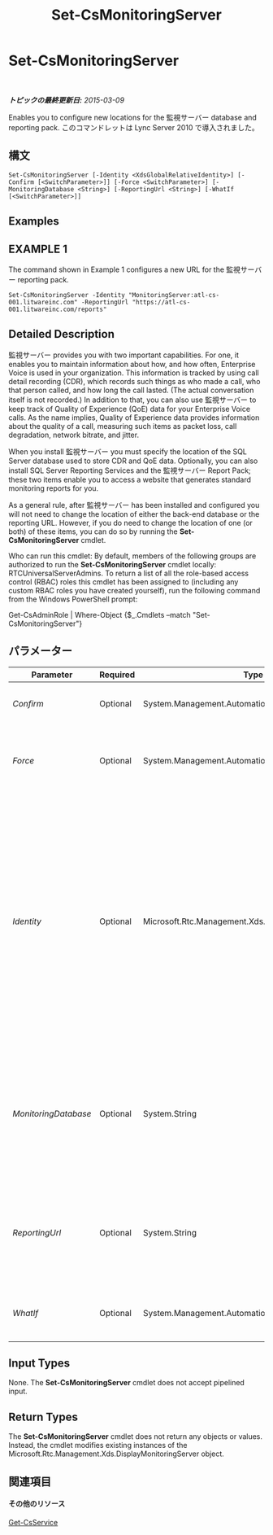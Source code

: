 ﻿---
title: Set-CsMonitoringServer
TOCTitle: Set-CsMonitoringServer
ms:assetid: 2c6d6660-7e41-4c56-9e04-27c3d1ea3b95
ms:mtpsurl: https://technet.microsoft.com/ja-jp/library/Gg425776(v=OCS.15)
ms:contentKeyID: 48271546
ms.date: 05/19/2016
mtps_version: v=OCS.15
ms.translationtype: HT
---

# Set-CsMonitoringServer

 

_**トピックの最終更新日:** 2015-03-09_

Enables you to configure new locations for the 監視サーバー database and reporting pack. このコマンドレットは Lync Server 2010 で導入されました。

## 構文

    Set-CsMonitoringServer [-Identity <XdsGlobalRelativeIdentity>] [-Confirm [<SwitchParameter>]] [-Force <SwitchParameter>] [-MonitoringDatabase <String>] [-ReportingUrl <String>] [-WhatIf [<SwitchParameter>]]

## Examples

## EXAMPLE 1

The command shown in Example 1 configures a new URL for the 監視サーバー reporting pack.

    Set-CsMonitoringServer -Identity "MonitoringServer:atl-cs-001.litwareinc.com" -ReportingUrl "https://atl-cs-001.litwareinc.com/reports"

## Detailed Description

監視サーバー provides you with two important capabilities. For one, it enables you to maintain information about how, and how often, Enterprise Voice is used in your organization. This information is tracked by using call detail recording (CDR), which records such things as who made a call, who that person called, and how long the call lasted. (The actual conversation itself is not recorded.) In addition to that, you can also use 監視サーバー to keep track of Quality of Experience (QoE) data for your Enterprise Voice calls. As the name implies, Quality of Experience data provides information about the quality of a call, measuring such items as packet loss, call degradation, network bitrate, and jitter.

When you install 監視サーバー you must specify the location of the SQL Server database used to store CDR and QoE data. Optionally, you can also install SQL Server Reporting Services and the 監視サーバー Report Pack; these two items enable you to access a website that generates standard monitoring reports for you.

As a general rule, after 監視サーバー has been installed and configured you will not need to change the location of either the back-end database or the reporting URL. However, if you do need to change the location of one (or both) of these items, you can do so by running the **Set-CsMonitoringServer** cmdlet.

Who can run this cmdlet: By default, members of the following groups are authorized to run the **Set-CsMonitoringServer** cmdlet locally: RTCUniversalServerAdmins. To return a list of all the role-based access control (RBAC) roles this cmdlet has been assigned to (including any custom RBAC roles you have created yourself), run the following command from the Windows PowerShell prompt:

Get-CsAdminRole | Where-Object {$\_.Cmdlets –match "Set-CsMonitoringServer"}

## パラメーター


<table>
<colgroup>
<col style="width: 25%" />
<col style="width: 25%" />
<col style="width: 25%" />
<col style="width: 25%" />
</colgroup>
<thead>
<tr class="header">
<th>Parameter</th>
<th>Required</th>
<th>Type</th>
<th>Description</th>
</tr>
</thead>
<tbody>
<tr class="odd">
<td><p><em>Confirm</em></p></td>
<td><p>Optional</p></td>
<td><p>System.Management.Automation.SwitchParameter</p></td>
<td><p>コマンドの実行前に確認メッセージが表示されます。</p></td>
</tr>
<tr class="even">
<td><p><em>Force</em></p></td>
<td><p>Optional</p></td>
<td><p>System.Management.Automation.SwitchParameter</p></td>
<td><p>Suppresses the display of any non-fatal error message that might occur when running the command.</p></td>
</tr>
<tr class="odd">
<td><p><em>Identity</em></p></td>
<td><p>Optional</p></td>
<td><p>Microsoft.Rtc.Management.Xds.XdsGlobalRelativeIdentity</p></td>
<td><p>Service location of the 監視サーバー to be modified. For example: -Identity &quot;MonitoringServer:atl-cs-001.litwareinc.com&quot;. You can retrieve the Identity for all of your 監視サーバー by using this command:</p>
<p>Get-CsService –MonitoringServer | Select-Object Identity.</p>
<p>Note that you can leave off the prefix &quot;MonitoringServer:&quot; when specifying a 監視サーバー. For example: -Identity &quot;atl-cs-001.litwareinc.com&quot;.</p></td>
</tr>
<tr class="even">
<td><p><em>MonitoringDatabase</em></p></td>
<td><p>Optional</p></td>
<td><p>System.String</p></td>
<td><p>Service location for the new 監視サーバー database. For example: -MonitoringDatabase &quot;MonitoringDatabase:atl-sql-001.litwareinc.com&quot;. Make sure you use the service location of the database store and not the SQL Server path name.</p></td>
</tr>
<tr class="odd">
<td><p><em>ReportingUrl</em></p></td>
<td><p>Optional</p></td>
<td><p>System.String</p></td>
<td><p>URL for the 監視サーバー reports. Note that these reports will not be available unless you install SQL Server Reporting Services and the 監視サーバー Report Pack.</p></td>
</tr>
<tr class="even">
<td><p><em>WhatIf</em></p></td>
<td><p>Optional</p></td>
<td><p>System.Management.Automation.SwitchParameter</p></td>
<td><p>実際にコマンドを実行しなくてもコマンドの実行結果がわかります。</p></td>
</tr>
</tbody>
</table>


## Input Types

None. The **Set-CsMonitoringServer** cmdlet does not accept pipelined input.

## Return Types

The **Set-CsMonitoringServer** cmdlet does not return any objects or values. Instead, the cmdlet modifies existing instances of the Microsoft.Rtc.Management.Xds.DisplayMonitoringServer object.

## 関連項目

#### その他のリソース

[Get-CsService](get-csservice.md)

